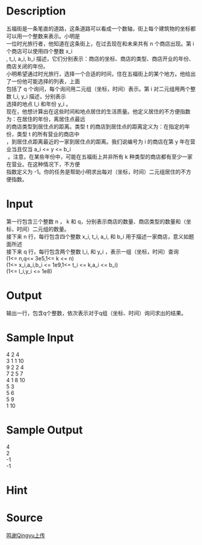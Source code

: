 
# Description

<div class="content"><div>五福街是一条笔直的道路，这条道路可以看成一个数轴，街上每个建筑物的坐标都可以用一个整数来表示。小明是</div>
<div>一位时光旅行者，他知道在这条街上，在过去现在和未来共有 n 个商店出现。第 i 个商店可以使用四个整数 x_i</div>
<div>, t_i, a_i, b_i 描述，它们分别表示：商店的坐标、商店的类型、商店开业的年份、商店关闭的年份。</div>
<div></div>
<div>小明希望通过时光旅行，选择一个合适的时间，住在五福街上的某个地方。他给出了一份他可能选择的列表，上面</div>
<div>包括了 q 个询问，每个询问用二元组（坐标，时间）表示。第 i 对二元组用两个整数 l_i, y_i 描述，分别表示</div>
<div>选择的地点 l_i 和年份 y_i 。  </div>
<div></div>
<div>现在，他想计算出在这些时间和地点居住的生活质量。他定义居住的不方便指数为：在居住的年份，离居住点最远</div>
<div>的商店类型到居住点的距离。类型 t 的商店到居住点的距离定义为：在指定的年份，类型 t 的所有营业的商店中</div>
<div>，到居住点距离最近的一家到居住点的距离。我们说编号为 i 的商店在第 y 年在营业当且仅当 a_i &lt;= y &lt;= b_i</div>
<div> 。注意，在某些年份中，可能在五福街上并非所有 k 种类型的商店都有至少一家在营业。在这种情况下，不方便</div>
<div>指数定义为 -1。你的任务是帮助小明求出每对（坐标，时间）二元组居住的不方便指数。</div>
<p></p></div>

# Input

<div class="content"><div>第一行包含三个整数 n ， k 和 q，分别表示商店的数量、商店类型的数量和（坐标，时间）二元组的数量。  </div>
<div>接下来 n 行，每行包含四个整数 x_i, t_i, a_i, 和 b_i 用于描述一家商店，意义如题面所述  </div>
<div>接下来 q 行，每行包含两个整数 l_i, 和 y_i ，表示一组（坐标，时间）查询</div>
<div>(1&lt;= n,q&lt;= 3e5,1&lt;= k &lt;= n)</div>
<div>(1&lt;= x_i,a_i,b_i &lt;= 1e9,1&lt;= t_i &lt;= k,a_i &lt;= b_i)</div>
<div>(1&lt;= l_i,y_i &lt;= 1e8)</div>
<p></p></div>

# Output

<div class="content"><div>输出一行，包含q个整数，依次表示对于q组（坐标、时间）询问求出的结果。</div>
<p></p></div>

# Sample Input

<div class="content"><span class="sampledata">4 2 4<br/>
3 1 1 10<br/>
9 2 2 4<br/>
7 2 5 7<br/>
4 1 8 10<br/>
5 3<br/>
5 6<br/>
5 9<br/>
1 10</span></div>

# Sample Output

<div class="content"><span class="sampledata">4<br/>
2<br/>
-1<br/>
-1</span></div>

# Hint

<div class="content"><p></p></div>

# Source

<div class="content"><p><a href="problemset.php?search=鸣谢Qingyu上传">鸣谢Qingyu上传</a></p></div>

